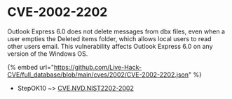 # CVE-2002-2202

Outlook Express 6.0 does not delete messages from dbx files, even when a user empties the Deleted items folder, which allows local users to read other users email. This vulnerability affects Outlook Express 6.0 on any version of the Windows OS.

{% embed url="https://github.com/Live-Hack-CVE/full_database/blob/main/cves/2002/CVE-2002-2202.json" %}


* StepOK10 ~> [CVE.NVD.NIST2202-2002](https://www.alice-snow.ru/2002/database/cve-2002-2202/cve.nvd.nist2202-2002-stepok10)